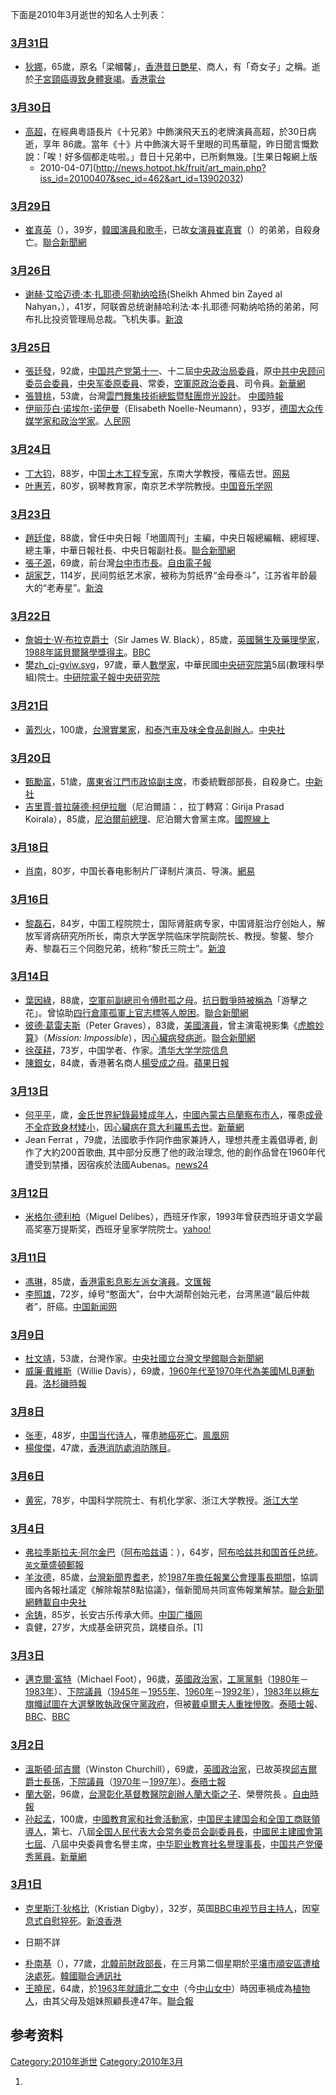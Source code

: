 下面是2010年3月逝世的知名人士列表：

### [3月31日](../Page/3月31日.md "wikilink")

  - [狄娜](../Page/狄娜.md "wikilink")，65歲，原名「梁幗馨」，[香港昔日](../Page/香港.md "wikilink")[艷星](https://zh.wikipedia.org/wiki/艷星 "wikilink")、商人，有「奇女子」之稱。逝於[子宮頸癌導致身體衰竭](../Page/子宮頸癌.md "wikilink")。[香港電台](http://www.rthk.org.hk/rthk/news/expressnews/news.htm?expressnews&20100401&55&658039)

### [3月30日](../Page/3月30日.md "wikilink")

  - [高超](https://zh.wikipedia.org/wiki/高超 "wikilink")，在經典粵語長片《十兄弟》中飾演飛天五的老牌演員高超，於30日病逝，享年
    86歲。當年《十》片中飾演大哥千里眼的司馬華龍，昨日聞言慨歎說：「唉！好多個都走咗啦。」昔日十兄弟中，已所剩無幾。[生果日報網上版
    - 2010-04-07](http://news.hotpot.hk/fruit/art_main.php?iss_id=20100407&sec_id=462&art_id=13902032)

### [3月29日](../Page/3月29日.md "wikilink")

  - [崔真英](https://zh.wikipedia.org/wiki/崔真英 "wikilink")（），39岁，[韓國](https://zh.wikipedia.org/wiki/韓國 "wikilink")[演員和](../Page/演員.md "wikilink")[歌手](../Page/歌手.md "wikilink")，已故[女演員](https://zh.wikipedia.org/wiki/女演員 "wikilink")[崔真實](../Page/崔真實.md "wikilink")（）的弟弟，自殺身亡。[聯合新聞網](https://web.archive.org/web/20100401100539/http://udn.com/NEWS/ENTERTAINMENT/ENT5/5504833.shtml)

### [3月26日](../Page/3月26日.md "wikilink")

  - [谢赫·艾哈迈德·本·扎耶德·阿勒纳哈扬](https://zh.wikipedia.org/wiki/谢赫·艾哈迈德·本·扎耶德·阿勒纳哈扬 "wikilink")(Sheikh
    Ahmed bin Zayed al
    Nahyan，），41岁，阿联酋总统谢赫哈利法·本·扎耶德·阿勒纳哈扬的弟弟，阿布扎比投资管理局总裁。飞机失事。[新浪](http://news.sina.com.cn/w/2010-03-31/033317298807s.shtml)

### [3月25日](../Page/3月25日.md "wikilink")

  - [張廷發](https://zh.wikipedia.org/wiki/張廷發 "wikilink")，92歲，[中国共产党第十一](../Page/中国共产党.md "wikilink")、十二屆[中央政治局委員](../Page/中国共产党中央政治局.md "wikilink")，原[中共中央顾问委员会委員](https://zh.wikipedia.org/wiki/中共中央顾问委员会 "wikilink")，[中央军委原委員](https://zh.wikipedia.org/wiki/中央军委 "wikilink")、常委，[空軍原政治委員](https://zh.wikipedia.org/wiki/中國人民解放軍空軍 "wikilink")、司令員。[新華網](http://news.xinhuanet.com/politics/2010-03/25/content_13246258.htm)
  - [張贊桃](../Page/張贊桃.md "wikilink")，53歲，台灣[雲門舞集技術總監暨駐團](../Page/雲門舞集.md "wikilink")[燈光設計](https://zh.wikipedia.org/wiki/燈光 "wikilink")。
    [中國時報](https://web.archive.org/web/20100406054939/http://news.chinatimes.com/reading/0%2C5251%2C110513x112010040400254%2C00.html)
  - [伊丽莎白·诺埃尔-诺伊曼](https://zh.wikipedia.org/wiki/伊丽莎白·诺埃尔-诺伊曼 "wikilink")（Elisabeth
    Noelle-Neumann），93岁，[德国](../Page/德国.md "wikilink")[大众传媒学家和](https://zh.wikipedia.org/wiki/大众传媒学 "wikilink")[政治学家](../Page/政治学.md "wikilink")。[人民网](http://media.people.com.cn/GB/40606/11237500.html)

### [3月24日](../Page/3月24日.md "wikilink")

  - [丁大钧](https://zh.wikipedia.org/wiki/丁大钧 "wikilink")，88岁，中国[土木工程专家](../Page/土木工程.md "wikilink")，东南大学教授，罹癌去世。[网易](http://news.163.com/10/0326/03/62M1MKGQ000146BB.html)
  - [叶惠芳](https://zh.wikipedia.org/wiki/叶惠芳 "wikilink")，80岁，钢琴教育家，南京艺术学院教授。[中国音乐学网](https://web.archive.org/web/20100918231930/http://musicology.cn/news/news/201003/5938.html)

### [3月23日](../Page/3月23日.md "wikilink")

  - [趙廷俊](https://zh.wikipedia.org/wiki/趙廷俊 "wikilink")，88歲，曾任中央日報「地圖周刊」主編，中央日報總編輯、總經理、總主筆，中華日報社長、中央日報副社長。[聯合新聞網](https://web.archive.org/web/20100405232105/http://udn.com/NEWS/NATIONAL/NAT5/5514997.shtml)
  - [張子源](../Page/張子源.md "wikilink")，69歲，前台灣[台中市](https://zh.wikipedia.org/wiki/台中市 "wikilink")[市長](https://zh.wikipedia.org/wiki/台中市市長 "wikilink")。[自由電子報](https://web.archive.org/web/20101031210906/http://www.libertytimes.com.tw/2010/new/mar/24/today-center15.htm)
  - [胡家芝](https://zh.wikipedia.org/wiki/胡家芝 "wikilink")，114岁，民间剪纸艺术家，被称为剪纸界“金母泰斗”，江苏省年龄最大的“老寿星”。[新浪](http://news.sina.com.cn/s/2010-03-25/032919934729.shtml)

### [3月22日](../Page/3月22日.md "wikilink")

  - [詹姆士·W·布拉克爵士](../Page/詹姆士·W·布拉克.md "wikilink")（Sir James W.
    Black），85歲，[英國](https://zh.wikipedia.org/wiki/英國 "wikilink")[醫生及](https://zh.wikipedia.org/wiki/醫生 "wikilink")[藥理學家](https://zh.wikipedia.org/wiki/藥理學 "wikilink")，[1988年](../Page/1988年.md "wikilink")[諾貝爾醫學獎得主](https://zh.wikipedia.org/wiki/諾貝爾生理學或醫學獎 "wikilink")。[BBC](http://news.bbc.co.uk/2/hi/uk_news/scotland/glasgow_and_west/8580567.stm)
  - [樊](https://zh.wikipedia.org/wiki/樊土畿 "wikilink")[zh_cj-gviw.svg](https://zh.wikipedia.org/wiki/File:zh_cj-gviw.svg "fig:zh_cj-gviw.svg")，97歲，華人[數學家](https://zh.wikipedia.org/wiki/數學家 "wikilink")，中華民國[中央研究院第](https://zh.wikipedia.org/wiki/中央研究院 "wikilink")5屆(數理科學組)院士。[中研院電子報](https://web.archive.org/web/20160304185733/http://newsletter.sinica.edu.tw/news/read_news.php?nid=4634)[中央研究院](https://academicians.sinica.edu.tw/index.php?func=1-D)

### [3月21日](../Page/3月21日.md "wikilink")

  - [黃烈火](../Page/黃烈火.md "wikilink")，100歲，[台灣](https://zh.wikipedia.org/wiki/台灣 "wikilink")[實業家](https://zh.wikipedia.org/wiki/實業家 "wikilink")，[和泰汽車及](../Page/和泰汽車.md "wikilink")[味全食品創辦人](https://zh.wikipedia.org/wiki/味全食品 "wikilink")。[中央社](http://www.etaiwannews.com/etn/news_content.php?id=1209082&lang=tc_news&cate_img=259.jpg&cate_rss=ED,HD)

### [3月20日](../Page/3月20日.md "wikilink")

  - [甄勵富](https://zh.wikipedia.org/wiki/甄勵富 "wikilink")，51歲，[廣東省](https://zh.wikipedia.org/wiki/廣東省 "wikilink")[江門市政協副主席](https://zh.wikipedia.org/wiki/江門市 "wikilink")，市委統戰部部長，自殺身亡。[中新社](http://www.chinanews.com.cn/sh/news/2010/03-20/2181210.shtml)
  - [吉里賈·普拉薩德·柯伊拉臘](https://zh.wikipedia.org/wiki/吉里賈·普拉薩德·柯伊拉臘 "wikilink")（尼泊爾語：，拉丁轉寫：Girija
    Prasad
    Koirala），85歲，[尼泊爾前總理](https://zh.wikipedia.org/wiki/尼泊爾 "wikilink")、尼泊爾大會黨主席。[國際線上](http://gb.cri.cn/27824/2010/03/20/2225s2790781.htm)

### [3月18日](../Page/3月18日.md "wikilink")

  - [肖南](https://zh.wikipedia.org/wiki/肖南 "wikilink")，80岁，中国长春电影制片厂译制片演员、导演。[網易](http://ent.163.com/10/0322/04/62BR6URC00032DGD.html)

### [3月16日](../Page/3月16日.md "wikilink")

  - [黎磊石](https://zh.wikipedia.org/wiki/黎磊石 "wikilink")，84岁，中国工程院院士，国际肾脏病专家，中国肾脏治疗创始人，解放军肾病研究所所长，南京大学医学院临床学院副院长、教授。黎鳌、黎介寿、黎磊石三个同胞兄弟，统称“黎氏三院士”。[新浪](http://news.sina.com.cn/o/2010-03-17/033217227056s.shtml)

### [3月14日](../Page/3月14日.md "wikilink")

  - [葉因綠](../Page/葉因綠.md "wikilink")，88歲，[空軍前副總司令](https://zh.wikipedia.org/wiki/空軍 "wikilink")[傅慰孤之母](../Page/傅慰孤.md "wikilink")。[抗日戰爭時被稱為](https://zh.wikipedia.org/wiki/抗日戰爭 "wikilink")「游擊之花」。曾協助[四行倉庫孤軍](https://zh.wikipedia.org/wiki/四行倉庫 "wikilink")[上官志標等人脫困](https://zh.wikipedia.org/wiki/上官志標 "wikilink")。[聯合新聞網](https://web.archive.org/web/20100323072409/http://udn.com/NEWS/NATIONAL/NAT5/5479865.shtml)
  - [彼德·葛雷夫斯](https://zh.wikipedia.org/wiki/彼德·葛雷夫斯 "wikilink")（Peter
    Graves），83歲，[美國演員](https://zh.wikipedia.org/wiki/美國 "wikilink")，曾主演電視影集《[虎膽妙算](../Page/虎膽妙算.md "wikilink")》（*Mission:
    Impossible*），因[心臟病發病逝](https://zh.wikipedia.org/wiki/心臟病 "wikilink")。[聯合新聞網](https://web.archive.org/web/20100323013246/http://udn.com/NEWS/ENTERTAINMENT/BREAKINGNEWS8/5477129.shtml)
  - [徐葆耕](https://zh.wikipedia.org/wiki/徐葆耕 "wikilink")，73岁，中国学者、作家。[清华大学学院信息](http://rwxy.tsinghua.edu.cn/show.asp?id=1308)
  - [陳銀女](https://zh.wikipedia.org/wiki/陳銀女 "wikilink")，84歲，香港著名商人[楊受成之母](../Page/楊受成.md "wikilink")。[蘋果日報](http://hk.apple.nextmedia.com/entertainment/art/20100315/13820599)

### [3月13日](../Page/3月13日.md "wikilink")

  - [何平平](../Page/何平平.md "wikilink")，歲，[金氏世界紀錄](https://zh.wikipedia.org/wiki/金氏世界紀錄 "wikilink")[最矮成年人](https://zh.wikipedia.org/wiki/最矮成年人 "wikilink")，[中國](../Page/中國.md "wikilink")[內蒙古](https://zh.wikipedia.org/wiki/內蒙古 "wikilink")[烏蘭察布市人](https://zh.wikipedia.org/wiki/烏蘭察布市 "wikilink")，罹患[成骨不全症致身材矮小](../Page/成骨不全症.md "wikilink")，因[心臟病在](https://zh.wikipedia.org/wiki/心臟病 "wikilink")[意大利](../Page/意大利.md "wikilink")[羅馬去世](https://zh.wikipedia.org/wiki/羅馬 "wikilink")。[新華網](http://news.xinhuanet.com/photo/2010-03/16/content_13178669.htm)
  - Jean Ferrat ，79歲，法國歌手作詞作曲家兼詩人，理想共產主義倡導者, 創作了大約200首歌曲, 其中部分反應了他的政治理念,
    他的創作品曾在1960年代遭受到禁播，因宿疾於法國Aubenas。[news24](http://www.news24.com/Entertainment/International/Singer-Jean-Ferrat-dead-at-79-20100313)

### [3月12日](../Page/3月12日.md "wikilink")

  - [米格尔·德利柏](https://zh.wikipedia.org/wiki/米格尔·德利柏 "wikilink")（Miguel
    Delibes），西班牙作家，1993年曾获西班牙语文学最高奖塞万提斯奖，西班牙皇家学院院士。[yahoo\!](http://news.yahoo.com/s/ap/20100312/ap_on_en_ot/eu_obit_delibes)

### [3月11日](../Page/3月11日.md "wikilink")

  - [馮琳](https://zh.wikipedia.org/wiki/馮琳 "wikilink")，85歲，[香港電影息影](https://zh.wikipedia.org/wiki/香港電影 "wikilink")[左派女演員](https://zh.wikipedia.org/wiki/大中華地區左派、右派 "wikilink")。[文匯報](http://paper.wenweipo.com/2010/03/19/EN1003190007.htm)
  - [李照雄](../Page/李照雄.md "wikilink")，72岁，绰号“憨面大”，台中大湖帮创始元老，台湾黑道“最后仲裁者”，肝癌。[中国新闻网](http://www.chinanews.com.cn/tw/tw-mswx/news/2010/03-12/2165401.shtml)

### [3月9日](../Page/3月9日.md "wikilink")

  - [杜文靖](https://zh.wikipedia.org/wiki/杜文靖 "wikilink")，53歲，台灣作家。[中央社](https://web.archive.org/web/20160306020854/http://www.cna.com.tw/ShowNews/Detail.aspx?pNewsID=201003290305&pType0=aEDU&pTypeSel=0)[國立台灣文學館](https://web.archive.org/web/20150601174250/http://www.nmtl.gov.tw/index.php?option=com_content&task=view&id=1568&Itemid=15)[聯合新聞網](http://udn.com/NEWS/NATIONAL/BREAKINGNEWS1/5505223.shtml)
  - [威廉·戴維斯](https://zh.wikipedia.org/wiki/威廉·戴維斯 "wikilink")（Willie
    Davis），69歲，[1960年代至](../Page/1960年代.md "wikilink")[1970年代為](../Page/1970年代.md "wikilink")[美國](https://zh.wikipedia.org/wiki/美國 "wikilink")[MLB運動員](https://zh.wikipedia.org/wiki/MLB "wikilink")。[洛杉磯時報](http://latimesblogs.latimes.com/lanow/2010/03/former-dodger-willie-davis-found-dead-in-burbank-home.html)

### [3月8日](../Page/3月8日.md "wikilink")

  - [张枣](../Page/张枣.md "wikilink")，48岁，[中国当代](https://zh.wikipedia.org/wiki/中国 "wikilink")[诗人](https://zh.wikipedia.org/wiki/诗人 "wikilink")，罹患[肺癌死亡](../Page/肺癌.md "wikilink")。[鳯凰网](http://book.ifeng.com/culture/whrd/detail_2010_03/09/364125_0.shtml)
  - [楊俊傑](https://zh.wikipedia.org/wiki/楊俊傑 "wikilink")，47歲，[香港消防處消防隊目](../Page/香港消防處.md "wikilink")。

### [3月6日](../Page/3月6日.md "wikilink")

  - [黄宪](https://zh.wikipedia.org/wiki/黄宪 "wikilink")，78岁，中国科学院院士、有机化学家、浙江大学教授。[浙江大学](https://web.archive.org/web/20120111051535/http://www.news.zju.edu.cn/news.php?id=29613)

### [3月4日](../Page/3月4日.md "wikilink")

  - [弗拉季斯拉夫·阿尔金巴](../Page/弗拉季斯拉夫·阿尔金巴.md "wikilink")（[阿布哈兹语](https://zh.wikipedia.org/wiki/阿布哈兹语 "wikilink")：），64岁，[阿布哈兹共和国首任总统](https://zh.wikipedia.org/wiki/阿布哈兹共和国 "wikilink")。[<small>英文</small>華盛頓郵報](http://www.washingtonpost.com/wp-dyn/content/article/2010/03/04/AR2010030404924.html)
  - [羊汝德](https://zh.wikipedia.org/wiki/羊汝德 "wikilink")，85歲，[台灣新聞界](https://zh.wikipedia.org/wiki/台灣 "wikilink")[耆老](https://zh.wikipedia.org/wiki/耆老 "wikilink")，於[1987年擔任](../Page/1987年.md "wikilink")[報業公會理事長期間](https://zh.wikipedia.org/wiki/報業公會 "wikilink")，協調國內各報社議定《解除報禁8點協議》，偕新聞局共同宣佈報業解禁。[聯合新聞網轉載自中央社](http://udn.com/NEWS/NATIONAL/BREAKINGNEWS1/5483548.shtml)
  - [余铸](https://zh.wikipedia.org/wiki/余铸 "wikilink")，85岁，长安古乐传承大师。[中国广播网](http://www.cnr.cn/allnews/201003/t20100306_506111667.html)
  - 袁健，27岁，大成基金研究员，跳楼自杀。\[1\]

### [3月3日](../Page/3月3日.md "wikilink")

  - [邁克爾·富特](../Page/邁克爾·富特.md "wikilink")（Michael
    Foot），96歲，[英國](https://zh.wikipedia.org/wiki/英國 "wikilink")[政治家](../Page/政治家.md "wikilink")，[工黨黨魁](https://zh.wikipedia.org/wiki/英國工黨 "wikilink")（[1980年](../Page/1980年.md "wikilink")－[1983年](../Page/1983年.md "wikilink")）、[下院議員](https://zh.wikipedia.org/wiki/英國下議院 "wikilink")（[1945年](../Page/1945年.md "wikilink")－[1955年](../Page/1955年.md "wikilink")、[1960年](../Page/1960年.md "wikilink")－[1992年](../Page/1992年.md "wikilink")），[1983年以極左旗幟試圖在](../Page/1983年.md "wikilink")[大選擊敗執政](https://zh.wikipedia.org/wiki/英國大選 "wikilink")[保守黨政府](https://zh.wikipedia.org/wiki/英國保守黨 "wikilink")，但被[戴卓爾夫人重挫慘敗](https://zh.wikipedia.org/wiki/戴卓爾夫人 "wikilink")。[泰晤士報](http://www.timesonline.co.uk/tol/news/politics/article7047934.ece)、[BBC](http://news.bbc.co.uk/2/hi/uk_news/politics/8547228.stm)、[BBC](http://news.bbc.co.uk/2/hi/uk_news/politics/932797.stm)

### [3月2日](../Page/3月2日.md "wikilink")

  - [溫斯頓·邱吉爾](https://zh.wikipedia.org/wiki/溫斯頓·邱吉爾_\(1940-2010\) "wikilink")（Winston
    Churchill），69歲，[英國](https://zh.wikipedia.org/wiki/英國 "wikilink")[政治家](../Page/政治家.md "wikilink")，已故英揆[邱吉爾爵士長孫](https://zh.wikipedia.org/wiki/邱吉爾 "wikilink")，[下院議員](https://zh.wikipedia.org/wiki/英國下議院 "wikilink")（[1970年](../Page/1970年.md "wikilink")－[1997年](../Page/1997年.md "wikilink")）。[泰晤士報](http://www.timesonline.co.uk/tol/comment/obituaries/article7047137.ece)
  - [蘭大弼](../Page/蘭大弼.md "wikilink")，96歲，[台灣](https://zh.wikipedia.org/wiki/台灣 "wikilink")[彰化基督教醫院創辦人](https://zh.wikipedia.org/wiki/彰化基督教醫院 "wikilink")[蘭大衛之子](../Page/蘭大衛.md "wikilink")、榮譽院長
    。[自由時報](https://web.archive.org/web/20111102123552/http://www.libertytimes.com.tw/2010/new/mar/9/today-life12.htm)
  - [孙起孟](../Page/孙起孟.md "wikilink")，100歲，[中國教育家和社會活動家](../Page/中國.md "wikilink")，[中国民主建国会和](../Page/中国民主建国会.md "wikilink")[全国工商联領導人](https://zh.wikipedia.org/wiki/全国工商联 "wikilink")，第七、八屆[全国人民代表大会常务委员会副委員長](../Page/全国人民代表大会常务委员会.md "wikilink")，[中國民主建國會第七屆](https://zh.wikipedia.org/wiki/中國民主建國會 "wikilink")、八屆中央委員會名譽主席，[中华职业教育社名譽理事長](../Page/中华职业教育社.md "wikilink")，[中国共产党優秀黨員](../Page/中国共产党.md "wikilink")。[新華網](http://news.xinhuanet.com/politics/2010-03/02/content_13083259.htm)

### [3月1日](../Page/3月1日.md "wikilink")

  - [克里斯汀·狄格比](https://zh.wikipedia.org/wiki/克里斯汀·狄格比 "wikilink")（Kristian
    Digby），32岁，英国[BBC电视节目主持人](https://zh.wikipedia.org/wiki/BBC "wikilink")，因[窒息式自慰](https://zh.wikipedia.org/wiki/窒息式自慰 "wikilink")[猝死](../Page/猝死.md "wikilink")。[新浪香港](https://web.archive.org/web/20100407201813/http://news.sina.com.hk/cgi-bin/nw/show.cgi/12/1/1/1443537/1.html)

<!-- end list -->

  - 日期不詳

<!-- end list -->

  - [朴南基](../Page/朴南基.md "wikilink")（），77歲，[北韓前財政部長](https://zh.wikipedia.org/wiki/北韓 "wikilink")，在三月第二個星期於[平壤市順安區遭槍決處死](https://zh.wikipedia.org/wiki/平壤市 "wikilink")。[韓國聯合通訊社](http://chinese.yonhapnews.co.kr/n_international/2010/03/18/8000000000ACK20100318001400881.HTML)
  - [王曉民](../Page/王曉民.md "wikilink")，64歲，於[1963年就讀](../Page/1963年.md "wikilink")[北二女中](https://zh.wikipedia.org/wiki/北二女中 "wikilink")（今[中山女中](https://zh.wikipedia.org/wiki/中山女中 "wikilink")）時因車禍成為[植物人](https://zh.wikipedia.org/wiki/植物人 "wikilink")，由其父母及姐妹照顧長達47年。[聯合報](https://web.archive.org/web/20111204141647/http://udn.com/NEWS/NATIONAL/NAT2/6075332.shtml)

## 参考资料

[Category:2010年逝世](https://zh.wikipedia.org/wiki/Category:2010年逝世 "wikilink")
[Category:2010年3月](https://zh.wikipedia.org/wiki/Category:2010年3月 "wikilink")

1.